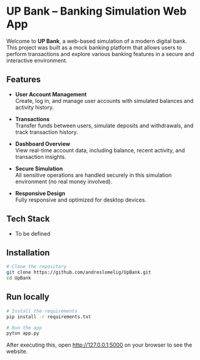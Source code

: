 # UP Bank – Banking Simulation Web App

Welcome to **UP Bank**, a web-based simulation of a modern digital bank. This project was built as a mock banking platform that allows users to perform transactions and explore various banking features in a secure and interactive environment.

## Features

- **User Account Management**  
  Create, log in, and manage user accounts with simulated balances and activity history.

- **Transactions**  
  Transfer funds between users, simulate deposits and withdrawals, and track transaction history.

- **Dashboard Overview**  
  View real-time account data, including balance, recent activity, and transaction insights.

- **Secure Simulation**  
  All sensitive operations are handled securely in this simulation environment (no real money involved).

- **Responsive Design**  
  Fully responsive and optimized for desktop devices.

## Tech Stack
  - To be defined

## Installation

```bash
# Clone the repository
git clone https://github.com/andreslomelig/UpBank.git
cd UpBank

```
## Run locally
```bash
# Install the requirements
pip install -r requirements.txt

# Run the app
pyton app.py
```
After executing this, open http://127.0.0.1:5000 on your browser to see the website.